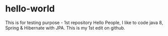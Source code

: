 # hello-world
This is for testing purpose - 1st repository
Hello People,
I like to code java 8, Spring & Hibernate with JPA.
This is my 1st edit on github.
